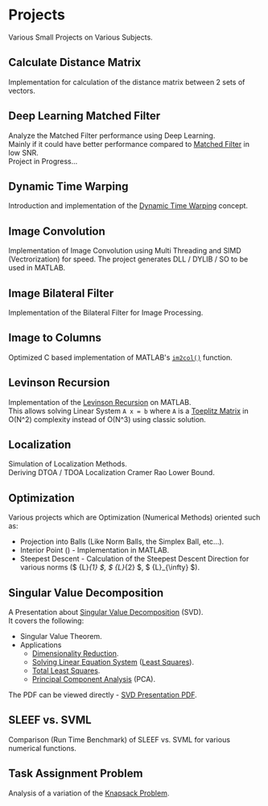 # Projects
Various Small Projects on Various Subjects.

## Calculate Distance Matrix
Implementation for calculation of the distance matrix between 2 sets of vectors.

## Deep Learning Matched Filter
Analyze the Matched Filter performance using Deep Learning.  
Mainly if it could have better performance compared to [Matched Filter](https://en.wikipedia.org/wiki/Matched_filter) in low SNR.  
Project in Progress...

## Dynamic Time Warping
Introduction and implementation of the [Dynamic Time Warping](https://en.wikipedia.org/wiki/Dynamic_time_warping) concept.

## Image Convolution
Implementation of Image Convolution using Multi Threading and SIMD (Vectrorization) for speed.
The project generates DLL / DYLIB / SO to be used in MATLAB.

## Image Bilateral Filter
Implementation of the Bilateral Filter for Image Processing.

## Image to Columns
Optimized C based implementation of MATLAB's [`im2col()`](https://www.mathworks.com/help/images/ref/im2col.html) function.

## Levinson Recursion
Implementation of the [Levinson Recursion](https://en.wikipedia.org/wiki/Levinson_recursion) on MATLAB.  
This allows solving Linear System `A x = b` where `A` is a [Toeplitz Matrix](https://en.wikipedia.org/wiki/Toeplitz_matrix) in O(N^2) complexity instead of O(N^3) using classic solution.

## Localization 
Simulation of Localization Methods.  
Deriving DTOA / TDOA Localization Cramer Rao Lower Bound.

## Optimization
Various projects which are Optimization (Numerical Methods) oriented such as:

 * Projection into Balls (Like Norm Balls, the Simplex Ball, etc...).
 * Interior Point () - Implementation in MATLAB.
 * Steepest Descent - Calculation of the Steepest Descent Direction for various norms ($ {L}_{1} $, $ {L}_{2} $, $ {L}_{\infty} $).


## Singular Value Decomposition
A Presentation about [Singular Value Decomposition](https://en.wikipedia.org/wiki/Singular_value_decomposition) (SVD).  
It covers the following:

 * Singular Value Theorem.
 * Applications
    * [Dimensionality Reduction](https://en.wikipedia.org/wiki/Dimensionality_reduction).
    * [Solving Linear Equation System](https://en.wikipedia.org/wiki/System_of_linear_equations) ([Least Squares](https://en.wikipedia.org/wiki/Linear_least_squares_(mathematics))).
    * [Total Least Squares](https://en.wikipedia.org/wiki/Total_least_squares).
    * [Principal Component Analysis](https://en.wikipedia.org/wiki/Principal_component_analysis) (PCA).

The PDF can be viewed directly - [SVD Presentation PDF](https://docs.google.com/viewer?url=https://github.com/RoyiAvital/Projects/raw/master/SingularValueDecomposition/SVD.pdf).

## SLEEF vs. SVML
Comparison (Run Time Benchmark) of SLEEF vs. SVML for various numerical functions.

## Task Assignment Problem
Analysis of a variation of the [Knapsack Problem](https://en.wikipedia.org/wiki/Knapsack_problem).
